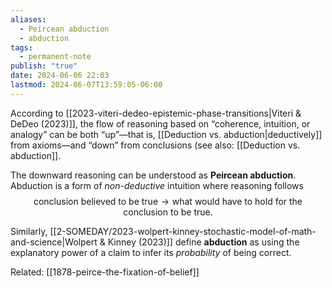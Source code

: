 ```yaml
---
aliases:
  - Peircean abduction
  - abduction
tags:
  - permanent-note
publish: "true"
date: 2024-06-06 22:03
lastmod: 2024-06-07T13:59:05-06:00
---
```

According to [[2023-viteri-dedeo-epistemic-phase-transitions|Viteri & DeDeo (2023)]], the flow of reasoning based on “coherence, intuition, or analogy” can be both “up”—that is, [[Deduction vs. abduction|deductively]] from axioms—and “down” from conclusions (see also: [[Deduction vs. abduction]].

The downward reasoning can be understood as **Peircean abduction**. Abduction is a form of *non-deductive* intuition where reasoning follows
$$
\text{conclusion believed to be true} \to \text{what would have to hold for the conclusion to be true.}
$$

Similarly, [[2-SOMEDAY/2023-wolpert-kinney-stochastic-model-of-math-and-science|Wolpert & Kinney (2023)]] define **abduction** as using the explanatory power of a claim to infer its *probability* of being correct.

Related: [[1878-peirce-the-fixation-of-belief]]